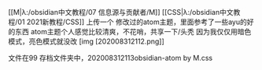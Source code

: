 [[M|λ:/obsidian中文教程/07 信息源与贡献者/M]] [[CSS|λ:/obsidian中文教程/01 2021新教程/CSS]]
上传一个 修改过的atom主题，里面参考了一些ayu的好的东西
atom主题个人感觉比较清爽，不花哨，共享一下/头秃
因为我仅仅用暗色模式，亮色模式就没改
[img [202008312112.png]]

文件在99 存档文件夹中，202008312113obsidian-atom by M.css